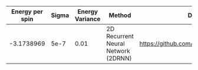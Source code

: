 |       Energy per spin          |  Sigma          | Energy Variance  |  Method                                                          | Data repository                                   |
| ----------------------| ----------------| -----------------|------------------------------------------------------------------|---------------------------------------------------|
|    -3.1738969 		|   5e-7          | 0.01          | 2D Recurrent Neural Network (2DRNN)                              | https://github.com/mhibatallah/RNNWavefunctions   |

